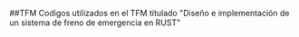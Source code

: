 ##TFM
Codigos utilizados en el TFM titulado "Diseño e implementación de un sistema de freno de emergencia en RUST"
